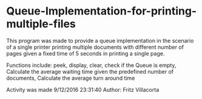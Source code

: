 # Queue-Implementation-for-printing-multiple-files

This program was made to provide a queue implementation in the
scenario of a single printer printing multiple documents
with different number of pages given a fixed time of 5 seconds in
printing a single page.

Functions include:
  peek, 
  display, 
  clear, 
  check if the Queue is empty, 
  Calculate the average waiting time given the predefined number of documents,
  Calculate the average turn around time
  

Activity was made 9/12/2016 23:31:40
Author: Fritz Villacorta
